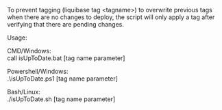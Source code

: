 To prevent tagging (liquibase tag &lt;tagname&gt;) to overwrite previous tags when there are no changes to deploy, the script will only apply a tag after verifying that there are pending changes.

Usage:

CMD/Windows: <br>
call isUpToDate.bat [tag name parameter]

Powershell/Windows: <br>
.\isUpToDate.ps1 [tag name parameter]

Bash/Linux: <br>
./isUpToDate.sh [tag name parameter]
